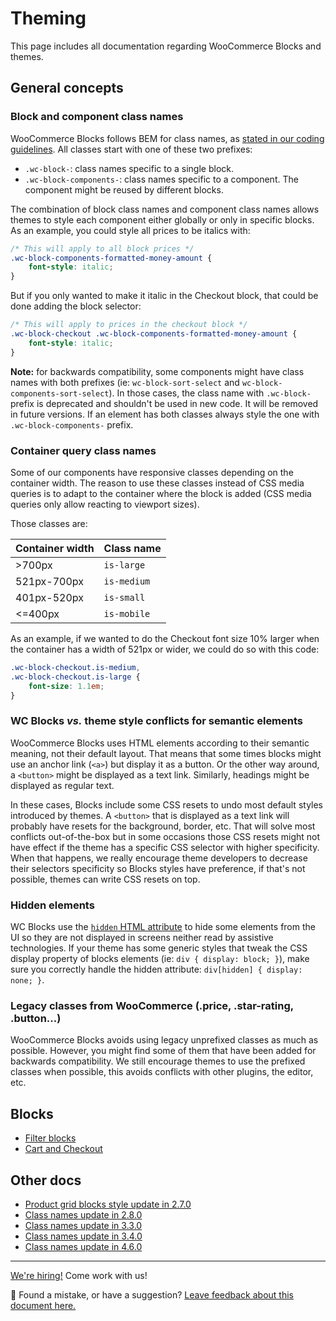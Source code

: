 # Theming

This page includes all documentation regarding WooCommerce Blocks and themes.

## General concepts

### Block and component class names

WooCommerce Blocks follows BEM for class names, as [stated in our coding guidelines](../../contributors/contributing/coding-guidelines.md). All classes start with one of these two prefixes:

-   `.wc-block-`: class names specific to a single block.
-   `.wc-block-components-`: class names specific to a component. The component might be reused by different blocks.

The combination of block class names and component class names allows themes to style each component either globally or only in specific blocks. As an example, you could style all prices to be italics with:

```css
/* This will apply to all block prices */
.wc-block-components-formatted-money-amount {
	font-style: italic;
}
```

But if you only wanted to make it italic in the Checkout block, that could be done adding the block selector:

```css
/* This will apply to prices in the checkout block */
.wc-block-checkout .wc-block-components-formatted-money-amount {
	font-style: italic;
}
```

**Note:** for backwards compatibility, some components might have class names with both prefixes (ie: `wc-block-sort-select` and `wc-block-components-sort-select`). In those cases, the class name with `.wc-block-` prefix is deprecated and shouldn't be used in new code. It will be removed in future versions. If an element has both classes always style the one with `.wc-block-components-` prefix.

### Container query class names

Some of our components have responsive classes depending on the container width. The reason to use these classes instead of CSS media queries is to adapt to the container where the block is added (CSS media queries only allow reacting to viewport sizes).

Those classes are:

| Container width | Class name  |
| --------------- | ----------- |
| >700px          | `is-large`  |
| 521px-700px     | `is-medium` |
| 401px-520px     | `is-small`  |
| <=400px         | `is-mobile` |

As an example, if we wanted to do the Checkout font size 10% larger when the container has a width of 521px or wider, we could do so with this code:

```css
.wc-block-checkout.is-medium,
.wc-block-checkout.is-large {
	font-size: 1.1em;
}
```

### WC Blocks _vs._ theme style conflicts for semantic elements

WooCommerce Blocks uses HTML elements according to their semantic meaning, not their default layout. That means that some times blocks might use an anchor link (`<a>`) but display it as a button. Or the other way around, a `<button>` might be displayed as a text link. Similarly, headings might be displayed as regular text.

In these cases, Blocks include some CSS resets to undo most default styles introduced by themes. A `<button>` that is displayed as a text link will probably have resets for the background, border, etc. That will solve most conflicts out-of-the-box but in some occasions those CSS resets might not have effect if the theme has a specific CSS selector with higher specificity. When that happens, we really encourage theme developers to decrease their selectors specificity so Blocks styles have preference, if that's not possible, themes can write CSS resets on top.

### Hidden elements

WC Blocks use the [`hidden` HTML attribute](https://developer.mozilla.org/en-US/docs/Web/HTML/Global_attributes/hidden) to hide some elements from the UI so they are not displayed in screens neither read by assistive technologies. If your theme has some generic styles that tweak the CSS display property of blocks elements (ie: `div { display: block; }`), make sure you correctly handle the hidden attribute: `div[hidden] { display: none; }`.

### Legacy classes from WooCommerce (.price, .star-rating, .button...)

WooCommerce Blocks avoids using legacy unprefixed classes as much as possible. However, you might find some of them that have been added for backwards compatibility. We still encourage themes to use the prefixed classes when possible, this avoids conflicts with other plugins, the editor, etc.

## Blocks

-   [Filter blocks](filter-blocks.md)
-   [Cart and Checkout](cart-and-checkout.md)

## Other docs

-   [Product grid blocks style update in 2.7.0](product-grid-270.md)
-   [Class names update in 2.8.0](class-names-update-280.md)
-   [Class names update in 3.3.0](class-names-update-330.md)
-   [Class names update in 3.4.0](class-names-update-340.md)
-   [Class names update in 4.6.0](class-names-update-460.md)

<!-- FEEDBACK -->

---

[We're hiring!](https://woocommerce.com/careers/) Come work with us!

🐞 Found a mistake, or have a suggestion? [Leave feedback about this document here.](https://github.com/woocommerce/woocommerce-blocks/issues/new?assignees=&labels=type%3A+documentation&template=--doc-feedback.md&title=Feedback%20on%20./docs/designers/theming/README.md)

<!-- /FEEDBACK -->

